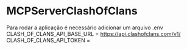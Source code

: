 # MCPServerClashOfClans

Para rodar a aplicação é necessário adicionar um arquivo .env
CLASH_OF_CLANS_API_BASE_URL = https://api.clashofclans.com/v1/
CLASH_OF_CLANS_API_TOKEN = <SEU-TOKEN>
